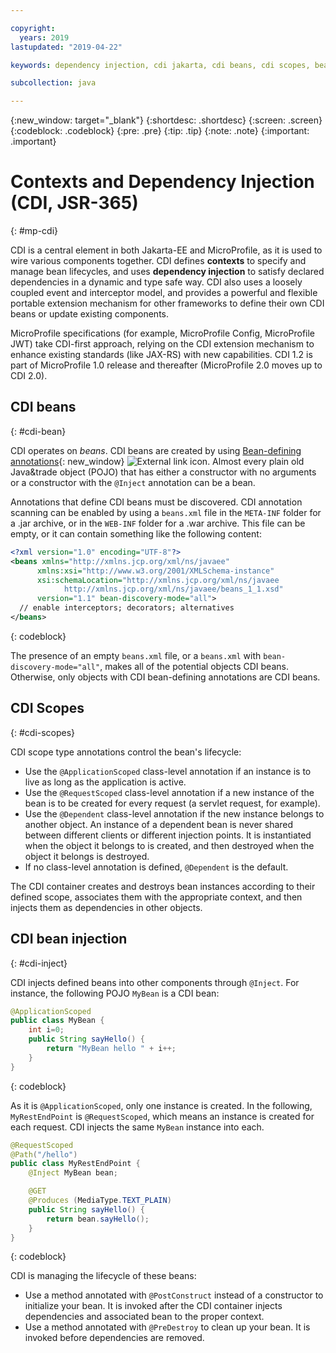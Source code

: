 ```yaml
---

copyright:
  years: 2019
lastupdated: "2019-04-22"

keywords: dependency injection, cdi jakarta, cdi beans, cdi scopes, bean lifecycle, context injection microprofile, microprofile cdi

subcollection: java

---
```


{:new_window: target="_blank"}
{:shortdesc: .shortdesc}
{:screen: .screen}
{:codeblock: .codeblock}
{:pre: .pre}
{:tip: .tip}
{:note: .note}
{:important: .important}

# Contexts and Dependency Injection (CDI, JSR-365)
{: #mp-cdi}

CDI is a central element in both Jakarta-EE and MicroProfile, as it is used to wire various components together. CDI defines **contexts** to specify and manage bean lifecycles, and uses **dependency injection** to satisfy declared dependencies in a dynamic and type safe way. CDI also uses a loosely coupled event and interceptor model, and provides a powerful and flexible portable extension mechanism for other frameworks to define their own CDI beans or update existing components.

MicroProfile specifications (for example, MicroProfile Config, MicroProfile JWT) take CDI-first approach, relying on the CDI extension mechanism to enhance existing standards (like JAX-RS) with new capabilities. CDI 1.2 is part of MicroProfile 1.0 release and thereafter (MicroProfile 2.0 moves up to CDI 2.0).

## CDI beans
{: #cdi-bean}

CDI operates on _beans_. CDI beans are created by using [Bean-defining annotations](https://docs.jboss.org/cdi/spec/2.0/cdi-spec.html){: new_window} ![External link icon](../icons/launch-glyph.svg "External link icon"). Almost every plain old Java&trade object (POJO) that has either a constructor with no arguments or a constructor with the `@Inject` annotation can be a bean.

Annotations that define CDI beans must be discovered. CDI annotation scanning can be enabled by using a `beans.xml` file in the `META-INF` folder for a .jar archive, or in the `WEB-INF` folder for a .war archive. This file can be empty, or it can contain something like the following content:

```xml
<?xml version="1.0" encoding="UTF-8"?>
<beans xmlns="http://xmlns.jcp.org/xml/ns/javaee"
      xmlns:xsi="http://www.w3.org/2001/XMLSchema-instance"
      xsi:schemaLocation="http://xmlns.jcp.org/xml/ns/javaee
            http://xmlns.jcp.org/xml/ns/javaee/beans_1_1.xsd"
      version="1.1" bean-discovery-mode="all">
  // enable interceptors; decorators; alternatives
</beans>
```
{: codeblock}

The presence of an empty `beans.xml` file, or a `beans.xml` with `bean-discovery-mode="all"`, makes all of the potential objects CDI beans. Otherwise, only objects with CDI bean-defining annotations are CDI beans.

## CDI Scopes
{: #cdi-scopes}

CDI scope type annotations control the bean's lifecycle:

* Use the `@ApplicationScoped` class-level annotation if an instance is to live as long as the application is active.
* Use the `@RequestScoped` class-level annotation if a new instance of the bean is to be created for every request (a servlet request, for example).
* Use the `@Dependent` class-level annotation if the new instance belongs to another object. An instance of a dependent bean is never shared between different clients or different injection points. It is instantiated when the object it belongs to is created, and then destroyed when the object it belongs is destroyed.
* If no class-level annotation is defined, `@Dependent` is the default.

The CDI container creates and destroys bean instances according to their defined scope, associates them with the appropriate context, and then injects them as dependencies in other objects.

## CDI bean injection
{: #cdi-inject}

CDI injects defined beans into other components through `@Inject`. For instance, the following POJO `MyBean` is a CDI bean:

```java
@ApplicationScoped
public class MyBean {
    int i=0;
    public String sayHello() {
        return "MyBean hello " + i++;
    }
}
```
{: codeblock}

As it is `@ApplicationScoped`, only one instance is created. In the following, `MyRestEndPoint` is `@RequestScoped`, which means an instance is created for each request. CDI injects the same `MyBean` instance into each.

```java
@RequestScoped
@Path("/hello")
public class MyRestEndPoint {
    @Inject MyBean bean;

    @GET
    @Produces (MediaType.TEXT_PLAIN)
    public String sayHello() {
        return bean.sayHello();
    }
}
```
{: codeblock}

CDI is managing the lifecycle of these beans:

* Use a method annotated with `@PostConstruct` instead of a constructor to initialize your bean. It is invoked after the CDI container injects dependencies and associated bean to the proper context.
* Use a method annotated with `@PreDestroy` to clean up your bean. It is invoked before dependencies are removed.
